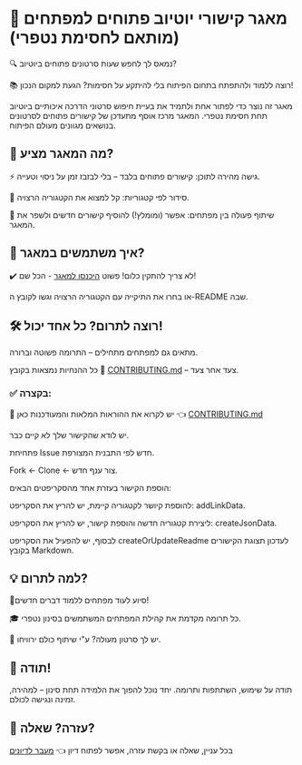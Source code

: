 # 🎯 מאגר קישורי יוטיוב פתוחים למפתחים (מותאם לחסימת נטפרי)

🔍 נמאס לך לחפש שעות סרטונים פתוחים ביוטיוב?

📚 רוצה ללמוד ולהתפתח בתחום הפיתוח בלי להיתקע על חסימות?
הגעת למקום הנכון!

מאגר זה נוצר כדי לפתור אחת ולתמיד את בעיית חיפוש סרטוני הדרכה איכותיים ביוטיוב תחת חסימת נטפרי.
המאגר מרכז אוסף מתעדכן של קישורים פתוחים לסרטונים בנושאים מגוונים מעולם הפיתוח.

## 🚀 מה המאגר מציע?
⚡ גישה מהירה לתוכן: קישורים פתוחים בלבד – בלי לבזבז זמן על ניסוי וטעייה.

📂 סידור לפי קטגוריות: קל למצוא את הקטגוריה הרצויה.

🤝 שיתוף פעולה בין מפתחים: אפשר (ומומלץ!) להוסיף קישורים חדשים ולשפר את המאגר.

## 🧭 איך משתמשים במאגר?

✔️ לא צריך להתקין כלום! פשוט [היכנסו למאגר](https://youtube-netfree.vercel.app/) - הכל שם!

או בחרו את התיקייה עם הקטגוריה הרצויה וגשו לקובץ ה-README שבה.

## 🛠️ רוצה לתרום? כל אחד יכול!
מתאים גם למפתחים מתחילים – התרומה פשוטה וברורה.

כל ההנחיות נמצאות בקובץ 📘 [CONTRIBUTING.md](<https://github.com/RutiRozenberg/youtube_and_netrfee/blob/main/CONTRIBUTING.md>) – צעד אחר צעד.


### ✅ בקצרה:

📌 יש לקרוא את ההוראות המלאות והמעודכנות כאן 👈 [CONTRIBUTING.md](<https://github.com/RutiRozenberg/youtube_and_netrfee/blob/main/CONTRIBUTING.md>)

יש לודא שהקישור שלך לא קיים כבר.

פתחיחת Issue חדש לפי התבנית המצורפת.

 Fork ← Clone ← צור ענף חדש.

הוספת הקישור בעזרת אחד מהסקריפטים הבאים:

להוספת קיושר לקטגוריה קיימת, יש להריץ את הסקריפט: addLinkData.

ליצירת קטגוריה חדשה והוספת קישור, יש להריץ את הסקריפט: createJsonData.

לבסוף, יש להפעיל את הסקריפט createOrUpdateReadme לעדכון תצוגת הקישורים בקובץ Markdown.


## 💡 למה לתרום?

🔗סיוע לעוד מפתחים ללמוד דברים חדשים!

🎓 כל תרומה מקדמת את קהילת המפתחים המשתמשים בסינון נטפרי.

💬 יש לך סרטון מעולה? ע"י שיתוף כולם ירוויחו.

## 🙌 תודה!

תודה על שימוש, השתתפות ותרומה.
יחד נוכל להפוך את הלמידה תחת סינון – למהירה, זמינה ונגישה לכולם.


## 🤔 עזרה? שאלה?

בכל עניין, שאלה או בקשת עזרה, אפשר לפתוח דיון 👈  [מעבר לדיונים](<https://github.com/RutiRozenberg/youtube_and_netrfee/discussions>)


